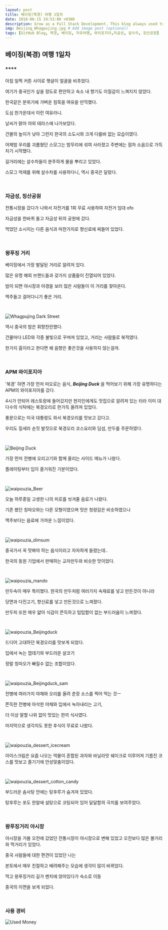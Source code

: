 ```yaml
---
layout: post
title: 베이징(북경) 여행 1일차
date: 2018-06-15 19:53:00 +0300
description: Grow as a Full Stack Development. This blog always used to keep learning knowledge.
img: Beijing_Whagpujing.jpg # Add image post (optional)
tags: [GitHub Blog, 북경, 베이징, 자유여행, 와이포지아,자금성, 살수차, 징산공원]
---
```


## 베이징(북경) 여행 1일차

### ****
  
  아침 일찍 커튼 사이로 햇살이 얼굴을 비추었다.

  여기가 중국인가 싶을 정도로 편안하고 숙소 내 향기도 이질감이 느껴지지 않았다.

  한국같은 분위기에 가벼운 침묵을 여유을 만끽했다.

  도심 한가운데서 이런 여유라니.
  
  날씨가 맑아 야외 테라스에 나가보았다.

  건물의 높이가 낮아 그런지 한국의 소도시와 크게 다를바 없는 모습이였다.
  
  어제밤 우리를 괴롭혔던 스모그는 밤무리에 섞여 사라졌고 주변에는 점차 소음으로 가득 차기 시작했다.
  
  길거리에는 살수차들이 분주하게 물을 뿌리고 있었다.

  스모그 억제를 위해 살수차를 사용하다니, 역시 중국은 달랐다.

  <br>

### **자금성, 징산공원**

  전통시장을 갔다가 나와서 자전거를 1회 무료 사용하여 자전거 임대 ofo

  자금성을 한바퀴 돌고 자금성 뒤의 공원에 갔다.

  먹었던 소시지는 다른 음식과 마찬가지로 향신료에 찌들어 있었다.

  <br>

### **왕푸징 거리**

  베이징에서 가장 발달된 거리로 알려저 있다.
  
  많은 유명 해외 브랜드들과 갖가지 상품들이 진열되어 있었다.

  밤이 되면 야시장과 야경을 보러 많은 사람들이 이 거리를 찾아온다.

  맥주들고 걸어다니기 좋은 거리.

  <br>

  ![Whagpujing Dark Street](..\assets\img\trip\2018-06-15\.jpg)
  
  역시 중국의 밤은 휘향찬란했다.

  건물마다 LED와 각종 불빛으로 꾸며져 있었고, 거리는 사람들로 북적였다.

  한가지 흠이라고 한다면 왜 음향은 좋은것을 사용하지 않는걸까.

 <br>

### **APM 와이포지아**
  
  '북경' 햐면 가장 먼저 떠오로는 음식, ***Beijing Duck*** 을 먹어보기 위해 가장 유명하다는 APM의 와이포지아를 갔다.

  4시가 안되어 레스토랑에 들어갔지만 현지인에게도 맛집으로 알려져 있는 터라 이미 대다수의 식탁에는 북경오리로 한가득 올려져 있었다.

  풍문으로는 미국 대통령도 와서 북경오리를 맛보고 갔다고.

  우리도 질세라 손짓 발짓으로 북경오리 코스요리와 딤섬, 만두를 주문하였다.

  <br>

  ![Beijing Duck](..\assets\img\trip\2018-06-15\waipouzia_Beijingduck_sidemenu.jpg)

  가장 먼저 전병에 오리고기와 함께 올리는 사이드 메뉴가 나왔다.

  플레이팅부터 입이 즐거워진 기분이었다.

  <br>

  ![waipouzia_Beer](..\assets\img\trip\2018-06-15\waipouzia_Beer.jpg)

  오늘 하루종일 고생한 나의 피로를 씻겨줄 음료가 나왔다.

  기존 봤던 칭따오와는 다른 모형이였으며 맛은 청량감은 비슷하였으나 
  
  맥주보다는 음료에 가까운 느낌이었다.

  <br>

  ![waipouzia_dimsum](..\assets\img\trip\2018-06-15\waipouzia_dimsum.jpg)

  중국가서 꼭 맛봐야 하는 음식이라고 자자하게 들렸는데..

  한국의 동원 기업에서 판매하는 교자만두와 비슷한 맛이었다.

  <br>

  ![waipouzia_mando](..\assets\img\trip\2018-06-15\waipouzia_mando.jpg)

  만두속이 매우 특이했다. 한국의 만두처럼 여러가지 속재료를 넣고 만든것이 아니라 
  
  당면과 다진고기, 향신료를 넣고 만든것으로 느껴졌다.

  만두피 또한 매우 얇아 식감이 쫀득하고 텁텁함이 없는 부드러움이 느껴졌다.

 <br>

  ![waipouzia_Beijingduck](..\assets\img\trip\2018-06-15\waipouzia_beijingduck.jpg)

  드디어 고대하던 북경오리를 맛보게 되었다.

  입에서 녹는 껍데기와 부드러운 살코기
  
  정말 칭따오가 빠질수 없는 조합이었다.

  <br>

  ![waipouzia_Beijingduck_sam](..\assets\img\trip\2018-06-15\waipouzia_beijingduck_sam.jpg)
  
  전병에 여러가지 야채와 오리를 올려 춘장 소스를 찍어 먹는 것ㅡ

  쫀득한 전병에 아삭한 야채와 입에서 녹아내리는 고기,

  더 이상 말할 나위 없이 맛있는 한끼 식사였다.

  마지막으로 생각지도 못한 후식이 무료로 나왔다.

  <br>

  ![waipouzia_dessert_icecream](..\assets\img\trip\2018-06-15\waipouzia_dessert_icecream.jpg)

  아이스크림은 요즘 나오는 먹물이 혼합된 과자와 바닐라맛 쉐이크로 이루어져 기름진 코스를 맛보고 즐기기에 안성맞춤이었다.

  <br>

  ![waipouzia_dessert_cotton_candy](..\assets\img\trip\2018-06-15\waipouzia_dessert_cotton_candy.jpg)

  부드러운 솜사탕 안에는 탕후루가 숨겨져 있었다.

  탕후루는 포도 한알에 설탕으로 코팅되어 있어 달달함의 극치를 보여주었다.

  <br>

### **왕푸징거리 야시장**

  야시장을 가봄 오전에 갔었던 전통시장이 야시장으로 변해 있었고 오전보다 많은 볼거리와 먹거리가 있었다.

  중국 사람들에 대한 편견이 있었던 나는

  본토에서 매우 친절하고 배려해주는 모습에 생각이 많이 바뀌었다.

  먹고 왕푸징거리 길가 벤치에 앉아있다가 숙소로 이동

  중국의 이면을 보게 되었다.

  <br>

### **사용 경비**

  ![Used Money](..\assets\img\trip\2018-06-15\Used_Money.jpg)